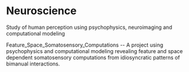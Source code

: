 # Neuroscience
Study of human perception using psychophysics, neuroimaging and computational modeling

Feature_Space_Somatosensory_Computations -- A project using psychophysics and computational modeling revealing feature and space dependent somatosensory computations from idiosyncratic patterns of bimanual interactions.
